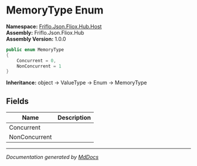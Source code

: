 ﻿<!--  
  <auto-generated>   
    The contents of this file were generated by a tool.  
    Changes to this file may be list if the file is regenerated  
  </auto-generated>   
-->

# MemoryType Enum

**Namespace:** [Friflo.Json.Fliox.Hub.Host](../index.md)  
**Assembly:** Friflo.Json.Fliox.Hub  
**Assembly Version:** 1.0.0

```csharp
public enum MemoryType
{
    Concurrent = 0,
    NonConcurrent = 1
}
```

**Inheritance:** object → ValueType → Enum → MemoryType

## Fields

| Name          | Description |
| ------------- | ----------- |
| Concurrent    |             |
| NonConcurrent |             |

___

*Documentation generated by [MdDocs](https://github.com/ap0llo/mddocs)*
